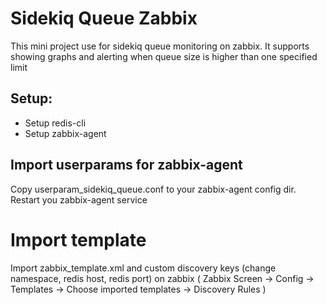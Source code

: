 # Sidekiq Queue Zabbix
This mini project use for sidekiq queue monitoring on zabbix. It supports showing graphs and alerting when queue size is higher than one specified limit

## Setup:
 - Setup redis-cli
 - Setup zabbix-agent

## Import userparams for zabbix-agent
 Copy userparam_sidekiq_queue.conf to your zabbix-agent config dir. Restart you zabbix-agent service
 
#  Import template
Import zabbix_template.xml and custom discovery keys (change namespace, redis host, redis port) on zabbix ( Zabbix Screen -> Config -> Templates -> Choose imported templates -> Discovery Rules )
